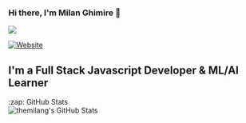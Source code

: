 
### Hi there, I'm Milan Ghimire 👋

![](https://komarev.com/ghpvc/?username=themilang)

[![Website](https://img.shields.io/website?label=milanghimire&style=for-the-badge&url=https%3A%2F%2Fmilanghimire.info.np)](https://milanghimire.info.np)

## I'm a Full Stack Javascript Developer & ML/AI Learner

 

  <summary>:zap: GitHub Stats</summary>

<img align="left" alt="themilang's GitHub Stats" src="https://github-readme-stats.vercel.app/api?username=themilang&count_private=true&show_icons=true&hide_border=true&theme=dracula" />

